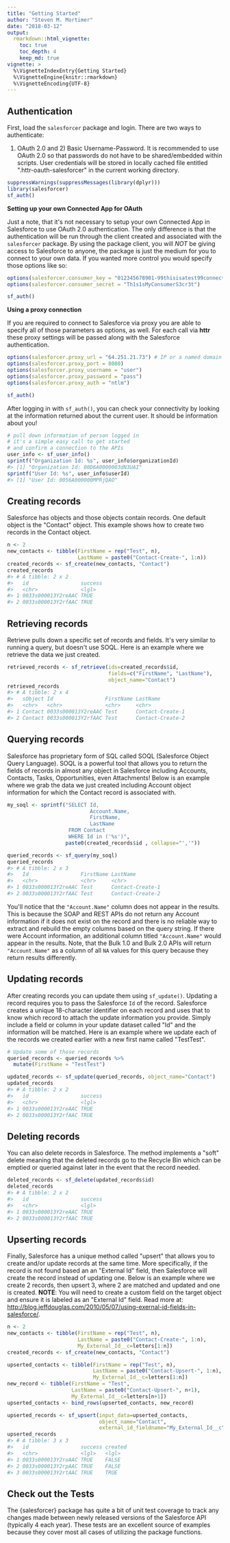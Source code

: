 ```yaml
---
title: "Getting Started"
author: "Steven M. Mortimer"
date: "2018-03-12"
output:
  rmarkdown::html_vignette:
    toc: true
    toc_depth: 4
    keep_md: true
vignette: >
  %\VignetteIndexEntry{Getting Started}
  %\VignetteEngine{knitr::rmarkdown}
  %\VignetteEncoding{UTF-8}
---
```




## Authentication

First, load the `salesforcer` package and login. There are two ways to authenticate: 
1) OAuth 2.0 and 2) Basic Username-Password. It is recommended to use OAuth 2.0 so that 
passwords do not have to be shared/embedded within scripts. User credentials will 
be stored in locally cached file entitled ".httr-oauth-salesforcer" in the current working 
directory.




```r
suppressWarnings(suppressMessages(library(dplyr)))
library(salesforcer)
sf_auth()
```

**Setting up your own Connected App for OAuth**

Just a note, that it's not necessary to setup your own Connected App in Salesforce 
to use OAuth 2.0 authentication. The only difference is that the authentication 
will be run through the client created and associated with the `salesforcer` 
package. By using the package client, you will *NOT* be giving access to Salesforce 
to anyone, the package is just the medium for you to connect to your own data. 
If you wanted more control you would specify those options like so: 


```r
options(salesforcer.consumer_key = "012345678901-99thisisatest99connected33app22key")
options(salesforcer.consumer_secret = "Th1s1sMyConsumerS3cr3t")

sf_auth()
```

**Using a proxy connection**

If you are required to connect to Salesforce via proxy you are able to specify 
all of those parameters as options, as well. For each call via **httr** these 
proxy settings will be passed along with the Salesforce authentication.


```r
options(salesforcer.proxy_url = "64.251.21.73") # IP or a named domain
options(salesforcer.proxy_port = 8080)
options(salesforcer.proxy_username = "user")
options(salesforcer.proxy_password = "pass")
options(salesforcer.proxy_auth = "ntlm")

sf_auth()
```

After logging in with `sf_auth()`, you can check your connectivity by looking at 
the information returned about the current user. It should be information about you!


```r
# pull down information of person logged in
# it's a simple easy call to get started 
# and confirm a connection to the APIs
user_info <- sf_user_info()
sprintf("Organization Id: %s", user_info$organizationId)
#> [1] "Organization Id: 00D6A0000003dN3UAI"
sprintf("User Id: %s", user_info$userId)
#> [1] "User Id: 0056A000000MPRjQAO"
```

## Creating records

Salesforce has objects and those objects contain records. One default object is the 
"Contact" object. This example shows how to create two records in the Contact object.


```r
n <- 2
new_contacts <- tibble(FirstName = rep("Test", n),
                       LastName = paste0("Contact-Create-", 1:n))
created_records <- sf_create(new_contacts, "Contact")
created_records
#> # A tibble: 2 x 2
#>   id                 success
#>   <chr>              <lgl>  
#> 1 0033s000013Y2reAAC TRUE   
#> 2 0033s000013Y2rfAAC TRUE
```

## Retrieving records

Retrieve pulls down a specific set of records and fields. It's very similar to 
running a query, but doesn't use SOQL. Here is an example where we retrieve the 
data we just created.


```r
retrieved_records <- sf_retrieve(ids=created_records$id, 
                                 fields=c("FirstName", "LastName"), 
                                 object_name="Contact")
retrieved_records
#> # A tibble: 2 x 4
#>   sObject Id                 FirstName LastName        
#>   <chr>   <chr>              <chr>     <chr>           
#> 1 Contact 0033s000013Y2reAAC Test      Contact-Create-1
#> 2 Contact 0033s000013Y2rfAAC Test      Contact-Create-2
```

## Querying records

Salesforce has proprietary form of SQL called SOQL (Salesforce Object Query
Language). SOQL is a powerful tool that allows you to return the fields of
records in almost any object in Salesforce including Accounts, Contacts, Tasks,
Opportunities, even Attachments! Below is an example where we grab the data we
just created including Account object information for which the Contact record
is associated with.


```r
my_soql <- sprintf("SELECT Id, 
                           Account.Name, 
                           FirstName, 
                           LastName 
                    FROM Contact 
                    WHERE Id in ('%s')", 
                   paste0(created_records$id , collapse="','"))

queried_records <- sf_query(my_soql)
queried_records
#> # A tibble: 2 x 3
#>   Id                 FirstName LastName        
#>   <chr>              <chr>     <chr>           
#> 1 0033s000013Y2reAAC Test      Contact-Create-1
#> 2 0033s000013Y2rfAAC Test      Contact-Create-2
```

You'll notice that the `"Account.Name"` column does not appear in the results. This is 
because the SOAP and REST APIs do not return any Account information if it does not 
exist on the record and there is no reliable way to extract and rebuild the empty
columns based on the query string. If there were Account information, an
additional column titled `"Account.Name"` would appear in the results. Note, that 
the Bulk 1.0 and Bulk 2.0 APIs will return `"Account.Name"` as a column of all 
`NA` values for this query because they return results differently.

## Updating records

After creating records you can update them using `sf_update()`. Updating a record 
requires you to pass the Salesforce `Id` of the record. Salesforce creates a unique 
18-character identifier on each record and uses that to know which record to 
attach the update information you provide. Simply include a field or column in your 
update dataset called "Id" and the information will be matched. Here is an example 
where we update each of the records we created earlier with a new first name 
called "TestTest".


```r
# Update some of those records
queried_records <- queried_records %>%
  mutate(FirstName = "TestTest")

updated_records <- sf_update(queried_records, object_name="Contact")
updated_records
#> # A tibble: 2 x 2
#>   id                 success
#>   <chr>              <lgl>  
#> 1 0033s000013Y2reAAC TRUE   
#> 2 0033s000013Y2rfAAC TRUE
```

## Deleting records

You can also delete records in Salesforce. The method implements a "soft" delete 
meaning that the deleted records go to the Recycle Bin which can be emptied or 
queried against later in the event that the record needed.


```r
deleted_records <- sf_delete(updated_records$id)
deleted_records
#> # A tibble: 2 x 2
#>   id                 success
#>   <chr>              <lgl>  
#> 1 0033s000013Y2reAAC TRUE   
#> 2 0033s000013Y2rfAAC TRUE
```

## Upserting records

Finally, Salesforce has a unique method called "upsert" that allows you to 
create and/or update records at the same time. More specifically, if the record 
is not found based an an "External Id" field, then Salesforce will create the 
record instead of updating one. Below is an example where we create 2 records, 
then upsert 3, where 2 are matched and updated and one is created. **NOTE**: You 
will need to create a custom field on the target object and ensure it is labeled as 
an "External Id" field. Read more at: <a target="_blank" href="http://blog.jeffdouglas.com/2010/05/07/using-exernal-id-fields-in-salesforce/">http://blog.jeffdouglas.com/2010/05/07/using-exernal-id-fields-in-salesforce/</a>.


```r
n <- 2
new_contacts <- tibble(FirstName = rep("Test", n),
                       LastName = paste0("Contact-Create-", 1:n), 
                       My_External_Id__c=letters[1:n])
created_records <- sf_create(new_contacts, "Contact")

upserted_contacts <- tibble(FirstName = rep("Test", n),
                            LastName = paste0("Contact-Upsert-", 1:n), 
                            My_External_Id__c=letters[1:n])
new_record <- tibble(FirstName = "Test",
                     LastName = paste0("Contact-Upsert-", n+1), 
                     My_External_Id__c=letters[n+1])
upserted_contacts <- bind_rows(upserted_contacts, new_record)

upserted_records <- sf_upsert(input_data=upserted_contacts, 
                              object_name="Contact", 
                              external_id_fieldname="My_External_Id__c")
upserted_records
#> # A tibble: 3 x 3
#>   id                 success created
#>   <chr>              <lgl>   <lgl>  
#> 1 0033s000013Y2roAAC TRUE    FALSE  
#> 2 0033s000013Y2rpAAC TRUE    FALSE  
#> 3 0033s000013Y2rtAAC TRUE    TRUE
```



## Check out the Tests

The {salesforcer} package has quite a bit of unit test coverage to track any
changes made between newly released versions of the Salesforce API (typically 4
each year). These tests are an excellent source of examples because they cover
most all cases of utilizing the package functions.
